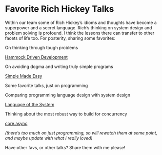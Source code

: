 # Favorite Rich Hickey Talks


Within our team some of Rich Hickey’s idioms and thoughts have become a
superpower and a secret language. Rich’s thinking on system design and problem
solving is profound. I think the lessons there can transfer to other facets of
life too. For posterity, sharing some favorites:

On thinking through tough problems

[Hammock Driven Development](https://www.youtube.com/watch?v=f84n5oFoZBc)

On avoiding dogma and writing truly simple programs

[Simple Made Easy](https://www.infoq.com/presentations/Simple-Made-Easy)

Some favorite talks, just on programming

Comparing programming language design with system design

[Language of the System](https://www.youtube.com/watch?v=ROor6_NGIWU)

Thinking about the most robust way to build for concurrency

[core.async](https://www.infoq.com/presentations/clojure-core-async)

 _(there’s too much on just programming, so will rewatch them at some point,
and maybe update with what I really loved)_

Have other favs, or other talks? Share them with me please!

